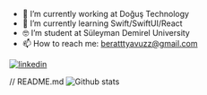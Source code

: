 
- 🔭 I’m currently working at Doğuş Technology
- 🌱 I’m currently learning Swift/SwiftUI/React
- 🤓 I’m student at Süleyman Demirel University
- 📫 How to reach me: beratttyavuzz@gmail.com

[![linkedin](https://img.shields.io/badge/Linkedin-000000?style=for-the-badge&logo=Linkedin&logoColor=white)](https://www.linkedin.com/in/berat-yavuz/)

// README.md
![Github stats](https://github-readme-stats.vercel.app/api?username=brtyvz&theme=highcontrast&show_icons=true&count_private=true)
